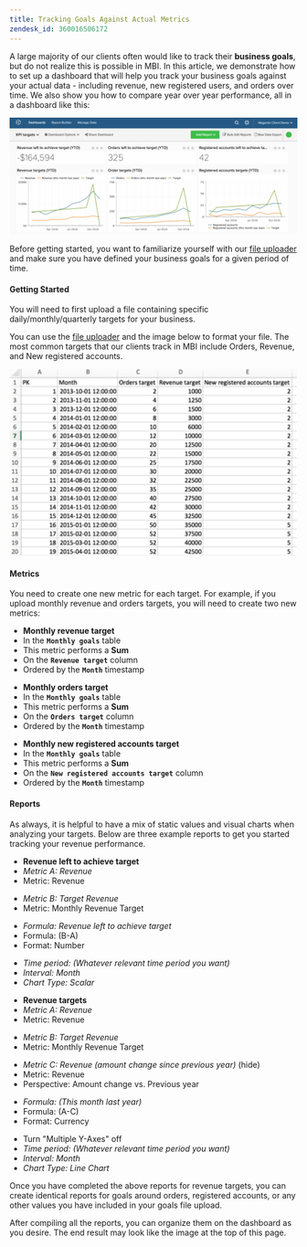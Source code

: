 ```yaml
---
title: Tracking Goals Against Actual Metrics
zendesk_id: 360016506172
---
```


A large majority of our clients often would like to track their **business goals**, but do not realize this is possible in MBI. In this article, we demonstrate how to set up a dashboard that will help you track your business goals against your actual data - including revenue, new registered users, and orders over time. We also show you how to compare year over year performance, all in a dashboard like this:

![](../../assets/Goals-_dashboard_2.png)

Before getting started, you want to familiarize yourself with our [file uploader](../importing-data/connecting-data/using-file-uploader.md) and make sure you have defined your business goals for a given period of time.

#### Getting Started

You will need to first upload a file containing specific daily/monthly/quarterly targets for your business.

You can use the [file uploader](../importing-data/connecting-data/using-file-uploader.md) and the image below to format your file. The most common targets that our clients track in MBI include Orders, Revenue, and New registered accounts.

![](../../assets/Goals-_Excel.png)

#### Metrics

You need to create one new metric for each target. For example, if you upload monthly revenue and orders targets, you will need to create two new metrics:

* **Monthly revenue target**
* In the <span class="wysiwyg-color-blue">**`Monthly goals`**</span> table
* This metric performs a **Sum**
* On the <span class="wysiwyg-color-blue">**`Revenue target`**</span> column
* Ordered by the <span class="wysiwyg-color-blue">**`Month`**</span> timestamp
<!--{: style="list-style-type: circle;"}-->

* **Monthly orders target**
* In the <span class="wysiwyg-color-blue">**`Monthly goals`**</span> table
* This metric performs a **Sum**
* On the <span class="wysiwyg-color-blue">**`Orders target`**</span> column
* Ordered by the <span class="wysiwyg-color-blue">**`Month`**</span> timestamp
<!--{: style="list-style-type: circle;"}-->

* **Monthly new registered accounts target**
* In the <span class="wysiwyg-color-blue">**`Monthly goals`**</span> table
* This metric performs a **Sum**
* On the <span class="wysiwyg-color-blue">**`New registered accounts target`**</span> column
* Ordered by the <span class="wysiwyg-color-blue">**`Month`**</span> timestamp
<!--{: style="list-style-type: circle;"}-->

#### Reports

As always, it is helpful to have a mix of static values and visual charts when analyzing your targets. Below are three example reports to get you started tracking your revenue performance.

* **Revenue left to achieve target**
* *Metric A: Revenue*
* Metric: Revenue
<!--{: style="list-style-type: square;"}-->

* *Metric B: Target Revenue*
* Metric: Monthly Revenue Target
<!--{: style="list-style-type: square;"}-->

* *Formula: Revenue left to achieve target*
* Formula: (B-A)
* Format: Number
<!--{: style="list-style-type: square;"}-->

* *Time period: (Whatever relevant time period you want)*
* *Interval: Month*
* *Chart Type: Scalar*
<!--{: style="list-style-type: circle;"}-->

* **Revenue targets**
* *Metric A: Revenue*
* Metric: Revenue
<!--{: style="list-style-type: square;"}-->

* *Metric B: Target Revenue*
* Metric: Monthly Revenue Target
<!--{: style="list-style-type: square;"}-->

* *Metric C: Revenue (amount change since previous year)* (hide)
* Metric: Revenue
* Perspective: Amount change vs. Previous year
<!--{: style="list-style-type: square;"}-->

* *Formula: (This month last year)*
* Formula: (A-C)
* Format: Currency
<!--{: style="list-style-type: square;"}-->

* Turn "Multiple Y-Axes" off
* *Time period: (Whatever relevant time period you want)*
* *Interval: Month*
* *Chart Type: Line Chart*
<!--{: style="list-style-type: circle;"}-->

Once you have completed the above reports for revenue targets, you can create identical reports for goals around orders, registered accounts, or any other values you have included in your goals file upload.

After compiling all the reports, you can organize them on the dashboard as you desire. The end result may look like the image at the top of this page.
